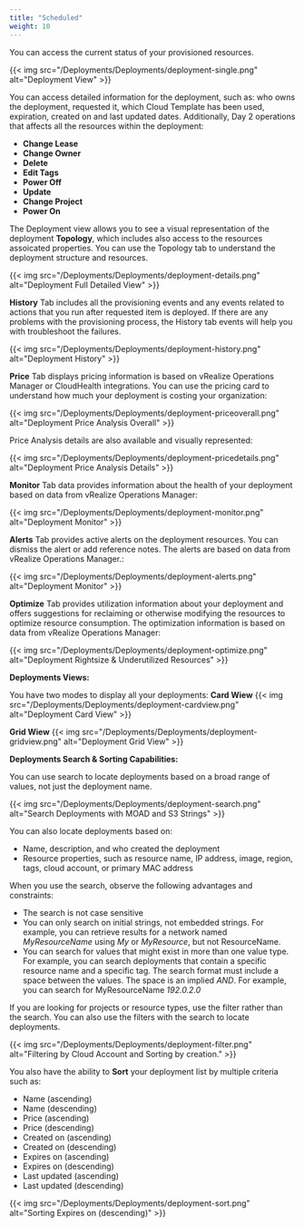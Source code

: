 ```yaml
---
title: "Scheduled"
weight: 10
---
```


You can access the current status of your provisioned resources.<br> 

{{< img src="/Deployments/Deployments/deployment-single.png" alt="Deployment View" >}}

You can access detailed information for the deployment, such as: who owns the deployment, requested it, which Cloud Template has been used, expiration, created on and last updated dates. Additionally, Day 2 operations that affects all the resources within the deployment:

 <ul>
    <li><strong>Change Lease</strong></li>
    <li><strong>Change Owner</strong></li>
    <li><strong>Delete</strong></li>
    <li><strong>Edit Tags</strong></li>
    <li><strong>Power Off</strong></li>
    <li><strong>Update</strong></li>
    <li><strong>Change Project</strong></li>
    <li><strong>Power On</strong></li>
 </ul>

The Deployment view allows you to see a visual representation of the deployment <strong>Topology</strong>, which includes also access to the resources assoicated properties. You can use the Topology tab to understand the deployment structure and resources.

{{< img src="/Deployments/Deployments/deployment-details.png" alt="Deployment Full Detailed View" >}}

<strong>History</strong> Tab includes all the provisioning events and any events related to actions that you run after requested item is deployed. If there are any problems with the provisioning process, the History tab events will help you with troubleshoot the failures.

{{< img src="/Deployments/Deployments/deployment-history.png" alt="Deployment History" >}}

<strong>Price</strong> Tab displays pricing information is based on vRealize Operations Manager or CloudHealth integrations. You can use the pricing card to understand how much your deployment is costing your organization:

{{< img src="/Deployments/Deployments/deployment-priceoverall.png" alt="Deployment Price Analysis Overall" >}}

Price Analysis details are also available and visually represented:

{{< img src="/Deployments/Deployments/deployment-pricedetails.png" alt="Deployment Price Analysis Details" >}}

<strong>Monitor</strong> Tab data provides information about the health of your deployment based on data from vRealize Operations Manager:

{{< img src="/Deployments/Deployments/deployment-monitor.png" alt="Deployment Monitor" >}}

<strong>Alerts</strong> Tab provides active alerts on the deployment resources. You can dismiss the alert or add reference notes. The alerts are based on data from vRealize Operations Manager.:

{{< img src="/Deployments/Deployments/deployment-alerts.png" alt="Deployment Monitor" >}}

<strong>Optimize</strong> Tab provides utilization information about your deployment and offers suggestions for reclaiming or otherwise modifying the resources to optimize resource consumption. The optimization information is based on data from vRealize Operations Manager:

{{< img src="/Deployments/Deployments/deployment-optimize.png" alt="Deployment Rightsize & Underutilized Resources" >}}

<strong>Deployments Views: </strong>

You have two modes to display all your deployments: 
<strong>Card Wiew</strong>
{{< img src="/Deployments/Deployments/deployment-cardview.png" alt="Deployment Card View" >}}

<strong>Grid Wiew</strong>
{{< img src="/Deployments/Deployments/deployment-gridview.png" alt="Deployment Grid View" >}}

<strong>Deployments Search & Sorting Capabilities:</strong>

You can use search to locate deployments based on a broad range of values, not just the deployment name. 

{{< img src="/Deployments/Deployments/deployment-search.png" alt="Search Deployments with MOAD and S3 Strings" >}}

You can also locate deployments based on:

<ul>
    <li>Name, description, and who created the deployment</li>
    <li>Resource properties, such as resource name, IP address, image, region, tags, cloud account, or primary MAC address</li>
</ul>

When you use the search, observe the following advantages and constraints:

<ul>
    <li>The search is not case sensitive</li>
    <li>You can only search on initial strings, not embedded strings. For example, you can retrieve results for a network named <i>MyResourceName</i> using <i>My</i> or <i>MyResource</i>, but not ResourceName.</li>
    <li>You can search for values that might exist in more than one value type. For example, you can search deployments that contain a specific resource name and a specific tag. The search format must include a space between the values. The space is an implied <i>AND</i>. For example, you can search for MyResourceName <i>192.0.2.0</i></li>
</ul>

If you are looking for projects or resource types, use the filter rather than the search. You can also use the filters with the search to locate deployments.

{{< img src="/Deployments/Deployments/deployment-filter.png" alt="Filtering by Cloud Account and Sorting by creation." >}}

You also have the ability to <strong>Sort</strong> your deployment list by multiple criteria such as:

<ul>
    <li>Name (ascending)</li>
    <li>Name (descending)</li>
    <li>Price (ascending)</li>
    <li>Price (descending)</li>
    <li>Created on (ascending)</li>
    <li>Created on (descending)</li>
    <li>Expires on (ascending)</li>
    <li>Expires on (descending)</li>
    <li>Last updated (ascending)</li>
    <li>Last updated (descending)</li>
</ul>

{{< img src="/Deployments/Deployments/deployment-sort.png" alt="Sorting Expires on (descending)" >}}

